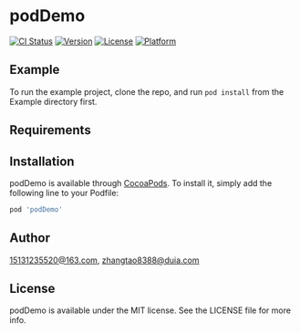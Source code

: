 # podDemo

[![CI Status](https://img.shields.io/travis/15131235520@163.com/podDemo.svg?style=flat)](https://travis-ci.org/15131235520@163.com/podDemo)
[![Version](https://img.shields.io/cocoapods/v/podDemo.svg?style=flat)](https://cocoapods.org/pods/podDemo)
[![License](https://img.shields.io/cocoapods/l/podDemo.svg?style=flat)](https://cocoapods.org/pods/podDemo)
[![Platform](https://img.shields.io/cocoapods/p/podDemo.svg?style=flat)](https://cocoapods.org/pods/podDemo)

## Example

To run the example project, clone the repo, and run `pod install` from the Example directory first.

## Requirements

## Installation

podDemo is available through [CocoaPods](https://cocoapods.org). To install
it, simply add the following line to your Podfile:

```ruby
pod 'podDemo'
```

## Author

15131235520@163.com, zhangtao8388@duia.com

## License

podDemo is available under the MIT license. See the LICENSE file for more info.
